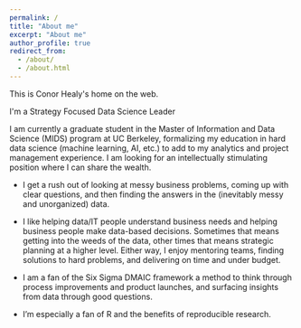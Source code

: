 ```yaml
---
permalink: /
title: "About me"
excerpt: "About me"
author_profile: true
redirect_from: 
  - /about/
  - /about.html
---
```


This is Conor Healy's home on the web.

I'm a Strategy Focused Data Science Leader

I am currently a graduate student in the Master of Information and Data Science (MIDS) program at UC Berkeley, formalizing my education in hard data science (machine learning, AI, etc.) to add to my analytics and project management experience. I am looking for an intellectually stimulating position where I can share the wealth.

* I get a rush out of looking at messy business problems, coming up with clear questions, and then finding the answers in the (inevitably messy and unorganized) data. 

* I like helping data/IT people understand business needs and helping business people make data-based decisions. Sometimes that means getting into the weeds of the data, other times that means strategic planning at a higher level. Either way, I enjoy mentoring teams, finding solutions to hard problems, and delivering on time and under budget.

* I am a fan of the Six Sigma DMAIC framework a method to think through process improvements and product launches, and surfacing insights from data through good questions. 

* I’m especially a fan of R and the benefits of reproducible research.
